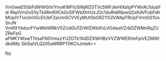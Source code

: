 Vm0weE5GbFdWWGhVYmxKWFlUSlNjRlZ0TVc5WFJteHlXa1pPYWxKc1dubFdi
RkpIVm0xS1IyTkliRmRXCk0xSlFWbXhhUzJOc1duRldiRlpwQ2xKdVFubFdh
MUpIVTIxUmVGcElUbFZpUm5CVVEyMUtSbGRZY0ZkWApTRUpFVmtSS1UxSnJN
VmRXYkdocFYwWktWRkV5ZUdGU1ZrWlZWbXhLVGdwaVZrbDZWMnRqZUZReFpG
aFMKYWxwT1VsaFNSVmxzYUZOTk1XdDZXWHBzVVZWWE9VeFpiVEZMWldkdlMy
SklSalVLQ205aWRRPT0KCnJmbA==

lby